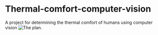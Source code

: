# Thermal-comfort-computer-vision
A project for determining the thermal comfort of humans using computer vision
![The plan.](https://raw.githubusercontent.com/jschiarizzi/Thermal-comfort-computer-vision/master/thermal%20comfort.png)
